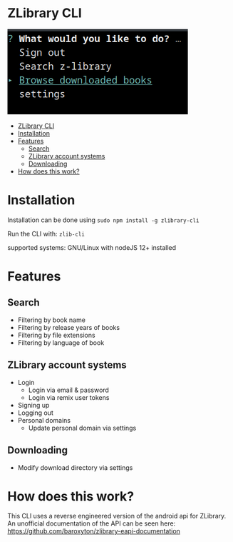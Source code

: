 # ZLibrary CLI
![screenshot](screenshots/startmenu.png)
- [ZLibrary CLI](#zlibrary-cli)
- [Installation](#installation)
- [Features](#features)
  * [Search](#search)
  * [ZLibrary account systems](#zlibrary-account-systems)
  * [Downloading](#downloading)
- [How does this work?](#how-does-this-work)


# Installation

Installation can be done using `sudo npm install -g zlibrary-cli`

Run the CLI with: `zlib-cli`

supported systems: GNU/Linux with nodeJS 12+ installed

# Features
## Search
- Filtering by book name
- Filtering by release years of books
- Filtering by file extensions
- Filtering by language of book
## ZLibrary account systems
- Login
    - Login via email & password
    - Login via remix user tokens
- Signing up
- Logging out
- Personal domains
    - Update personal domain via settings
## Downloading
- Modify download directory via settings

# How does this work?
This CLI uses a reverse engineered version of the android api for ZLibrary. An unofficial documentation of the API can be seen here: https://github.com/baroxyton/zlibrary-eapi-documentation
